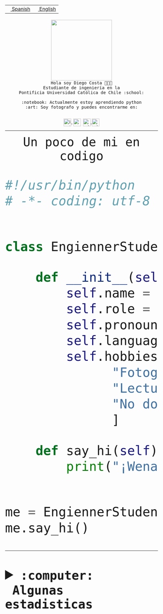 <table border="0"  align="right">
 <tr><td><a href="README.md"><img src="https://upload.wikimedia.org/wikipedia/commons/thumb/8/89/Bandera_de_Espa%C3%B1a.svg/1200px-Bandera_de_Espa%C3%B1a.svg.png" height="10"> Spanish</a></td>
 <td><a href="README.en.md"><img src="https://upload.wikimedia.org/wikipedia/commons/a/a4/Flag_of_the_United_States.svg" height="10"> English</a></td></tr>
</table><br><br><br>


<p align="center">
  <img src="https://github.com/diegocostares/diegocostares/blob/main/Images/aaa2.gif?raw=true" height="200px" weight="200px">
  <br><samp>
    Hola soy Diego Costa 👨🏻‍💻<br>
    Estudiante de ingeniería en la <br>
    Pontificia Universidad Católica de Chile :school:<br>
  <br>
    :notebook: Actualmente estoy aprendiendo python <br>
    :art: Soy fotografo y puedes encontrarme en: <br>
  <br></samp>
  
</p>

<p align="center">
   <a href="https://instagram.com/diegocosta_no" target="blank">
    <img 
    align="center" src="https://cdn.jsdelivr.net/npm/simple-icons@3.0.1/icons/instagram.svg" alt="instagram" height="25px" width="25px" />
  </a>
  <a style="border: 3px solid; color: white;"href="https://t.me/diegocosta_no" target="blank">
  <img
  align="center" alt="Telegram" width="25px" src="https://icons-for-free.com/iconfiles/png/512/Telegram-1324888767380505522.png" />
</a>
<a href="https://api.whatsapp.com/send?phone=56971897835&text=Hola!" target="blank">
  <img
  align="center" alt="wtsp" width="25px" src="https://img.icons8.com/pastel-glyph/2x/whatsapp--v2.png" />
</a>
<a href="https://www.linkedin.com/in/diego-costa-786249213/" target="blank">
  <img
  align="center" alt="wtsp" width="25px" src="https://img.icons8.com/metro/452/linkedin.png" />
</a>

  </a>
</p>

---


<p align="center"><font size="25"><samp>Un poco de mi en codigo</samp></front></p>


```python
#!/usr/bin/python
# -*- coding: utf-8 -*-


class EngiennerStudent:

    def __init__(self):
        self.name = "Diego Costa"
        self.role = "Estudiante"
        self.pronouns = "he/him"
        self.language_spoken = ["es_CL", "en_US"]
        self.hobbies = [
              "Fotografia",
              "Lectura",
              "No dormir",
              ]

    def say_hi(self):
        print("¡Wena mundo!")


me = EngiennerStudent()
me.say_hi()
```
---
<details>
  <summary><b><samp>:computer: &nbsp;Algunas estadisticas</samp></b></summary>
  <br/></p>

<!--START_SECTION:waka-->
![Code Time](http://img.shields.io/badge/Code%20Time-1%2C173%20hrs%208%20mins-blue)

📅 **Soy más productivo los Martes** 

```text
Lunes                    699 commits         ████░░░░░░░░░░░░░░░░░░░░░   15.32 % 
Martes                   875 commits         █████░░░░░░░░░░░░░░░░░░░░   19.18 % 
Miércoles                557 commits         ███░░░░░░░░░░░░░░░░░░░░░░   12.21 % 
Jueves                   701 commits         ████░░░░░░░░░░░░░░░░░░░░░   15.37 % 
Viernes                  672 commits         ████░░░░░░░░░░░░░░░░░░░░░   14.73 % 
Sábado                   387 commits         ██░░░░░░░░░░░░░░░░░░░░░░░   08.48 % 
Domingo                  671 commits         ████░░░░░░░░░░░░░░░░░░░░░   14.71 % 
```


📊 **Esta semana me dediqué a** 

```text
🐱‍💻 Proyectos: 
T0-SyR                   14 hrs 32 mins      ██████████████░░░░░░░░░░░   56.46 % 
tarea-1-diegocostares    9 hrs 36 mins       █████████░░░░░░░░░░░░░░░░   37.33 % 
Unknown Project          1 hr 17 mins        █░░░░░░░░░░░░░░░░░░░░░░░░   05.04 % 
UbiCate-v2               9 mins              ░░░░░░░░░░░░░░░░░░░░░░░░░   00.59 % 
T3                       3 mins              ░░░░░░░░░░░░░░░░░░░░░░░░░   00.24 % 
```


 Last Updated on 15/09/2023 18:33:28 UTC
<!--END_SECTION:waka-->
  
  

<p align="center"> <img src="https://github-readme-stats.vercel.app/api?username=diegocostares&show_icons=true&theme=ayu-mirage" alt="abhisheknaiidu" /></p>
 
</details>
